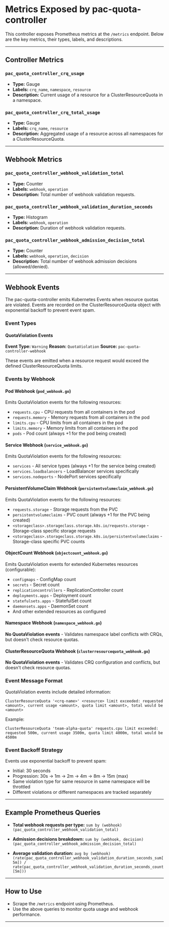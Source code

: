 # Metrics Exposed by pac-quota-controller

This controller exposes Prometheus metrics at the `/metrics` endpoint. Below are the key metrics, their types, labels, and descriptions.

---

## Controller Metrics

### `pac_quota_controller_crq_usage`

- **Type:** Gauge
- **Labels:** `crq_name`, `namespace`, `resource`
- **Description:** Current usage of a resource for a ClusterResourceQuota in a namespace.

### `pac_quota_controller_crq_total_usage`

- **Type:** Gauge
- **Labels:** `crq_name`, `resource`
- **Description:** Aggregated usage of a resource across all namespaces for a ClusterResourceQuota.

---

## Webhook Metrics

### `pac_quota_controller_webhook_validation_total`

- **Type:** Counter
- **Labels:** `webhook`, `operation`
- **Description:** Total number of webhook validation requests.

### `pac_quota_controller_webhook_validation_duration_seconds`

- **Type:** Histogram
- **Labels:** `webhook`, `operation`
- **Description:** Duration of webhook validation requests.

### `pac_quota_controller_webhook_admission_decision_total`

- **Type:** Counter
- **Labels:** `webhook`, `operation`, `decision`
- **Description:** Total number of webhook admission decisions (allowed/denied).

---

## Webhook Events

The pac-quota-controller emits Kubernetes Events when resource quotas are violated. Events are recorded on the ClusterResourceQuota object with exponential backoff to prevent event spam.

### Event Types

#### QuotaViolation Events

**Event Type:** `Warning`
**Reason:** `QuotaViolation`
**Source:** `pac-quota-controller-webhook`

These events are emitted when a resource request would exceed the defined ClusterResourceQuota limits.

### Events by Webhook

#### Pod Webhook (`pod_webhook.go`)

Emits QuotaViolation events for the following resources:

- `requests.cpu` - CPU requests from all containers in the pod
- `requests.memory` - Memory requests from all containers in the pod
- `limits.cpu` - CPU limits from all containers in the pod
- `limits.memory` - Memory limits from all containers in the pod
- `pods` - Pod count (always +1 for the pod being created)

#### Service Webhook (`service_webhook.go`)

Emits QuotaViolation events for the following resources:

- `services` - All service types (always +1 for the service being created)
- `services.loadbalancers` - LoadBalancer services specifically
- `services.nodeports` - NodePort services specifically

#### PersistentVolumeClaim Webhook (`persistentvolumeclaim_webhook.go`)

Emits QuotaViolation events for the following resources:

- `requests.storage` - Storage requests from the PVC
- `persistentvolumeclaims` - PVC count (always +1 for the PVC being created)
- `<storageclass>.storageclass.storage.k8s.io/requests.storage` - Storage-class specific storage requests
- `<storageclass>.storageclass.storage.k8s.io/persistentvolumeclaims` - Storage-class specific PVC counts

#### ObjectCount Webhook (`objectcount_webhook.go`)

Emits QuotaViolation events for extended Kubernetes resources (configurable):

- `configmaps` - ConfigMap count
- `secrets` - Secret count
- `replicationcontrollers` - ReplicationController count
- `deployments.apps` - Deployment count
- `statefulsets.apps` - StatefulSet count
- `daemonsets.apps` - DaemonSet count
- And other extended resources as configured

#### Namespace Webhook (`namespace_webhook.go`)

**No QuotaViolation events** - Validates namespace label conflicts with CRQs, but doesn't check resource quotas.

#### ClusterResourceQuota Webhook (`clusterresourcequota_webhook.go`)

**No QuotaViolation events** - Validates CRQ configuration and conflicts, but doesn't check resource quotas.

### Event Message Format

QuotaViolation events include detailed information:

```text
ClusterResourceQuota '<crq-name>' <resource> limit exceeded: requested <amount>, current usage <amount>, quota limit <amount>, total would be <amount>
```

Example:

```text
ClusterResourceQuota 'team-alpha-quota' requests.cpu limit exceeded: requested 500m, current usage 3500m, quota limit 4000m, total would be 4500m
```

### Event Backoff Strategy

Events use exponential backoff to prevent spam:

- Initial: 30 seconds
- Progression: 30s → 1m → 2m → 4m → 8m → 15m (max)
- Same violation type for same resource in same namespace will be throttled
- Different violations or different namespaces are tracked separately

---

## Example Prometheus Queries

- **Total webhook requests per type:**
  `sum by (webhook) (pac_quota_controller_webhook_validation_total)`

- **Admission decisions breakdown:**
  `sum by (webhook, decision) (pac_quota_controller_webhook_admission_decision_total)`

- **Average validation duration:**
  `avg by (webhook) (rate(pac_quota_controller_webhook_validation_duration_seconds_sum[5m]) / rate(pac_quota_controller_webhook_validation_duration_seconds_count[5m]))`

---

## How to Use

- Scrape the `/metrics` endpoint using Prometheus.
- Use the above queries to monitor quota usage and webhook performance.

---
